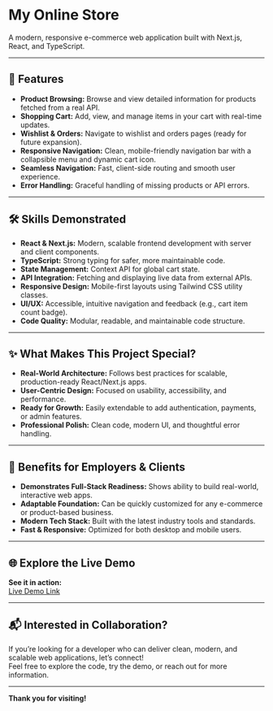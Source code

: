 # My Online Store

A modern, responsive e-commerce web application built with Next.js, React, and TypeScript.

---

## 🚀 Features

- **Product Browsing:** Browse and view detailed information for products fetched from a real API.
- **Shopping Cart:** Add, view, and manage items in your cart with real-time updates.
- **Wishlist & Orders:** Navigate to wishlist and orders pages (ready for future expansion).
- **Responsive Navigation:** Clean, mobile-friendly navigation bar with a collapsible menu and dynamic cart icon.
- **Seamless Navigation:** Fast, client-side routing and smooth user experience.
- **Error Handling:** Graceful handling of missing products or API errors.

---

## 🛠️ Skills Demonstrated

- **React & Next.js:** Modern, scalable frontend development with server and client components.
- **TypeScript:** Strong typing for safer, more maintainable code.
- **State Management:** Context API for global cart state.
- **API Integration:** Fetching and displaying live data from external APIs.
- **Responsive Design:** Mobile-first layouts using Tailwind CSS utility classes.
- **UI/UX:** Accessible, intuitive navigation and feedback (e.g., cart item count badge).
- **Code Quality:** Modular, readable, and maintainable code structure.

---

## ✨ What Makes This Project Special?

- **Real-World Architecture:** Follows best practices for scalable, production-ready React/Next.js apps.
- **User-Centric Design:** Focused on usability, accessibility, and performance.
- **Ready for Growth:** Easily extendable to add authentication, payments, or admin features.
- **Professional Polish:** Clean code, modern UI, and thoughtful error handling.

---

## 🎯 Benefits for Employers & Clients

- **Demonstrates Full-Stack Readiness:** Shows ability to build real-world, interactive web apps.
- **Adaptable Foundation:** Can be quickly customized for any e-commerce or product-based business.
- **Modern Tech Stack:** Built with the latest industry tools and standards.
- **Fast & Responsive:** Optimized for both desktop and mobile users.

---

## 🌐 Explore the Live Demo

**See it in action:**  
[Live Demo Link](https://ecommerce-nine-iota-47.vercel.app/) <!-- Replace with your actual deployed URL -->

---

## 📬 Interested in Collaboration?

If you’re looking for a developer who can deliver clean, modern, and scalable web applications, let’s connect!  
Feel free to explore the code, try the demo, or reach out for more information.

---

**Thank you for visiting!**
